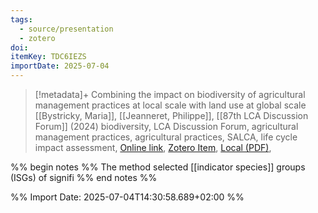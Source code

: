 ```yaml
---
tags:
  - source/presentation
  - zotero
doi: 
itemKey: TDC6IEZS
importDate: 2025-07-04
---
```

>[!metadata]+
> Combining the impact on biodiversity of agricultural management practices at local scale with land use at global scale
> [[Bystricky, Maria]], [[Jeanneret, Philippe]], 
> [[87th LCA Discussion Forum]] (2024)
> biodiversity, LCA Discussion Forum, agricultural management practices, agricultural practices, SALCA, life cycle impact assessment, 
> [Online link](https://lca-forum.ch/fileadmin/generic_lib/Resources/Public/Downloads/DF87/5_LCA-DF_Bystricky_SALCA-BD.pdf), [Zotero Item](zotero://select/library/items/TDC6IEZS), [Local (PDF)](file://C:/Users/aburg/Documents/references/zotero/storage/XXC97KGN/Bystricky_Combiningimpact.pdf), 

%% begin notes %%
The method selected [[indicator species]] groups (ISGs) of signifi
%% end notes %%

%% Import Date: 2025-07-04T14:30:58.689+02:00 %%
